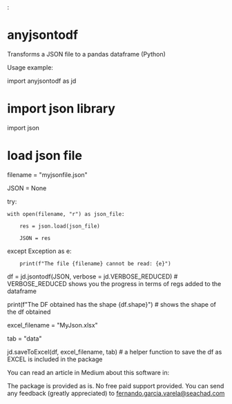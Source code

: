 :
# anyjsontodf

Transforms a JSON file to a pandas dataframe (Python)

Usage example:

import anyjsontodf as jd

# import json library

import json

# load json file

filename = "myjsonfile.json"

JSON = None

try:

    with open(filename, "r") as json_file:
    
        res = json.load(json_file)
        
        JSON = res    
        
except Exception as e:

        print(f"The file {filename} cannot be read: {e}")   

df = jd.jsontodf(JSON, verbose = jd.VERBOSE_REDUCED) # VERBOSE_REDUCED shows you the progress in terms of regs added to the dataframe

print(f"The DF obtained has the shape {df.shape}") # shows the shape of the df obtained
        
excel_filename = "MyJson.xlsx"

tab = "data"

jd.saveToExcel(df, excel_filename, tab) # a helper function to save the df as EXCEL is included in the package

You can read an article in Medium about this software in: 

The package is provided as is. No free paid support provided. You can send any feedback (greatly appreciated) to fernando.garcia.varela@seachad.com



